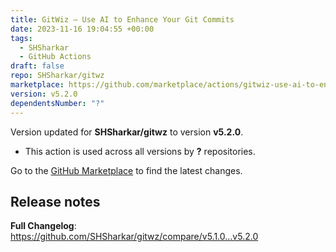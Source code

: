 ```yaml
---
title: GitWiz — Use AI to Enhance Your Git Commits
date: 2023-11-16 19:04:55 +00:00
tags:
  - SHSharkar
  - GitHub Actions
draft: false
repo: SHSharkar/gitwz
marketplace: https://github.com/marketplace/actions/gitwiz-use-ai-to-enhance-your-git-commits
version: v5.2.0
dependentsNumber: "?"
---
```



Version updated for **SHSharkar/gitwz** to version **v5.2.0**.
- This action is used across all versions by **?** repositories.

Go to the [GitHub Marketplace](https://github.com/marketplace/actions/gitwiz-use-ai-to-enhance-your-git-commits) to find the latest changes.

## Release notes

**Full Changelog**: https://github.com/SHSharkar/gitwz/compare/v5.1.0...v5.2.0
